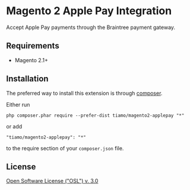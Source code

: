 Magento 2 Apple Pay Integration
====
Accept Apple Pay payments through the Braintree payment gateway.

## Requirements
* Magento 2.1+

## Installation

The preferred way to install this extension is through [composer](http://getcomposer.org/download/).

Either run

```
php composer.phar require --prefer-dist tiamo/magento2-applepay "*"
```

or add

```
"tiamo/magento2-applepay": "*"
```

to the require section of your `composer.json` file.

## License
[Open Software License ("OSL") v. 3.0](https://opensource.org/licenses/OSL-3.0)
